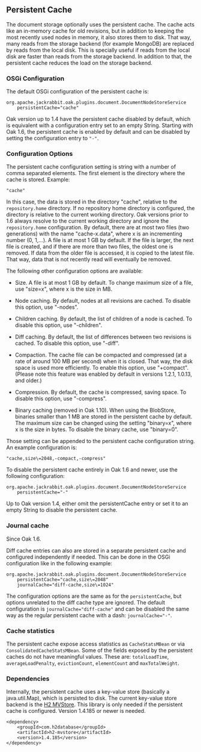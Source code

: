 <!--
   Licensed to the Apache Software Foundation (ASF) under one or more
   contributor license agreements.  See the NOTICE file distributed with
   this work for additional information regarding copyright ownership.
   The ASF licenses this file to You under the Apache License, Version 2.0
   (the "License"); you may not use this file except in compliance with
   the License.  You may obtain a copy of the License at

       http://www.apache.org/licenses/LICENSE-2.0

   Unless required by applicable law or agreed to in writing, software
   distributed under the License is distributed on an "AS IS" BASIS,
   WITHOUT WARRANTIES OR CONDITIONS OF ANY KIND, either express or implied.
   See the License for the specific language governing permissions and
   limitations under the License.
  -->

## Persistent Cache

The document storage optionally uses the persistent cache.
The cache acts like an in-memory cache for old revisions,
but in addition to keeping the most recently used nodes in memory,
it also stores them to disk. That way, many reads from the storage backend (for example MongoDB)
are replaced by reads from the local disk. This is specially useful if reads from the local disk
are faster than reads from the storage backend. In addition to that, the persistent cache reduces
the load on the storage backend.

### OSGi Configuration

The default OSGi configuration of the persistent cache is:

    org.apache.jackrabbit.oak.plugins.document.DocumentNodeStoreService
        persistentCache="cache"

Oak version up to 1.4 have the persistent cache disabled by default, which
is equivalent with a configuration entry set to an empty String. Starting with
Oak 1.6, the persistent cache is enabled by default and can be disabled by
setting the configuration entry to `"-"`.

### Configuration Options

The persistent cache configuration setting is string with a number of comma separated elements.
The first element is the directory where the cache is stored. Example:

    "cache"

In this case, the data is stored in the directory "cache",
relative to the `repository.home` directory. If no repository home directory is
configured, the directory is relative to the current working directory. Oak
versions prior to 1.6 always resolve to the current working directory and ignore
the `repository.home` configuration.
By default, there are at most two files (two generations) with the name "cache-x.data",
where x is an incrementing number (0, 1,...).
A file is at most 1 GB by default.
If the file is larger, the next file is created, and if there are more than two files,
the oldest one is removed.
If data from the older file is accessed, it is copied to the latest file.
That way, data that is not recently read will eventually be removed.

The following other configuration options are available:

* Size. A file is at most 1 GB by default. To change maximum size of a file,
  use "size=x", where x is the size in MB.

* Node caching. By default, nodes at all revisions are cached.
  To disable this option, use "-nodes".

* Children caching. By default, the list of children of a node is cached.
  To disable this option, use "-children".

* Diff caching. By default, the list of differences between two
  revisions is cached. To disable this option, use "-diff".

* Compaction. The cache file can be compacted and compressed (at a rate of
  around 100 MB per second) when it is closed.
  That way, the disk space is used more efficiently.
  To enable this option, use "+compact".
  (Please note this feature was enabled by default in versions 1.2.1, 1.0.13, and older.)

* Compression. By default, the cache is compressed, saving space.
  To disable this option, use "-compress".

* Binary caching (removed in Oak 1.10). When using the BlobStore,
  binaries smaller than 1 MB are stored in the persistent cache by default.
  The maximum size can be changed using the setting "binary=x",
  where x is the size in bytes. To disable the binary cache, use "binary=0".

Those setting can be appended to the persistent cache configuration string.
An example configuration is:

    "cache,size\=2048,-compact,-compress"

To disable the persistent cache entirely in Oak 1.6 and newer, use the following
configuration:

    org.apache.jackrabbit.oak.plugins.document.DocumentNodeStoreService
        persistentCache="-"

Up to Oak version 1.4, either omit the persistentCache entry or set it to an
empty String to disable the persistent cache.

### Journal cache

Since Oak 1.6.

Diff cache entries can also are stored in a separate persistent cache and
configured independently if needed. This can be done in the OSGi
configuration like in the following example:

    org.apache.jackrabbit.oak.plugins.document.DocumentNodeStoreService
        persistentCache="cache,size\=2048"
        journalCache="diff-cache,size\=1024"

The configuration options are the same as for the `persistentCache`, but options
unrelated to the diff cache type are ignored. The default configuration is
`journalCache="diff-cache"` and can be disabled the same way as the
regular persistent cache with a dash: `journalCache="-"`.

### Cache statistics

The persistent cache expose access statistics as `CacheStatsMBean` or via
`ConsolidatedCacheStatsMBean`. Some of the fields exposed by the persistent
caches do not have meaningful values. These are: `totalLoadTime`,
`averageLoadPenalty`, `evictionCount`, `elementCount` and `maxTotalWeight`.

### Dependencies

Internally, the persistent cache uses a key-value store
(basically a java.util.Map), which is persisted to disk.
The current key-value store backend is
the [H2 MVStore](http://www.h2database.com/html/mvstore.html).
This library is only needed if the persistent cache is configured.
Version 1.4.185 or newer is needed.

    <dependency>
        <groupId>com.h2database</groupId>
        <artifactId>h2-mvstore</artifactId>
        <version>1.4.185</version>
    </dependency>



